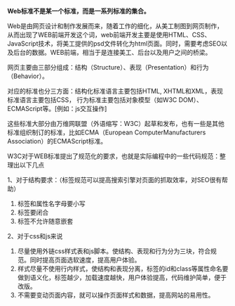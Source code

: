**Web标准不是某一个标准，而是一系列标准的集合。**



Web是由网页设计和制作发展而来，随着工作的细化，从美工制图到网页制作，从而出现了WEB前端开发这个词，web前端开发主要是使用HTML、CSS、JavaScript技术，将美工提供的psd文件转化为html页面。同时，需要考虑SEO以及后台的数据。WEB前端，相当于是连接美工、后台以及用户之间的桥梁。



网页主要由三部分组成：结构（Structure）、表现（Presentation）和行为（Behavior）。

对应的标准也分三方面：结构化标准语言主要包括HTML, XHTML和XML，表现标准语言主要包括CSS， 行为标准主要包括对象模型（如W3C DOM）、ECMAScript等。\[例如：js交互操作\]

这些标准大部分由万维网联盟（外语缩写：W3C）起草和发布，也有一些是其他标准组织制订的标准，比如ECMA（European ComputerManufacturers Association）的ECMAScript标准。

W3C对于WEB标准提出了规范化的要求，也就是实际编程中的一些代码规范：整理出以下几点

1、对于结构要求：（标签规范可以提高搜索引擎对页面的抓取效率，对SEO很有帮助）

1. 标签和属性名字母要小写
2. 标签要闭合
3. 标签不允许随意嵌套

2、对于css和js来说

1. 尽量使用外链css样式表和js脚本。使结构、表现和行为分为三块，符合规范。同时提高页面选软速度，提高用户体验。
2. 样式尽量不使用行内样式，使结构和表现分离，标签的id和class等属性命名要做到语义化，标签越少，加载速度越快，用户体验提高，代码维护简单，便于改版。
3. 不需要变动页面内容，就可以操作页面样式和数据，提高网站的易用性。




